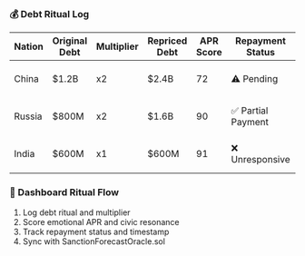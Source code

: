 ### 💰 Debt Ritual Log
| Nation         | Original Debt | Multiplier | Repriced Debt | APR Score | Repayment Status | Timestamp             |
|----------------|---------------|------------|----------------|-----------|-------------------|------------------------|
| China          | $1.2B         | x2         | $2.4B          | 72        | ⚠️ Pending         | 2025-09-08 14:59 PST  
| Russia         | $800M         | x2         | $1.6B          | 90        | ✅ Partial Payment | 2025-09-08 14:58 PST  
| India          | $600M         | x1         | $600M          | 91        | ❌ Unresponsive    | 2025-09-08 14:57 PST  

### 🔄 Dashboard Ritual Flow
1. Log debt ritual and multiplier  
2. Score emotional APR and civic resonance  
3. Track repayment status and timestamp  
4. Sync with SanctionForecastOracle.sol
